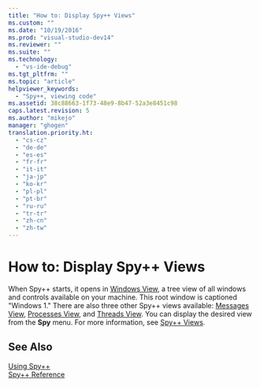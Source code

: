 ```yaml
---
title: "How to: Display Spy++ Views"
ms.custom: ""
ms.date: "10/19/2016"
ms.prod: "visual-studio-dev14"
ms.reviewer: ""
ms.suite: ""
ms.technology: 
  - "vs-ide-debug"
ms.tgt_pltfrm: ""
ms.topic: "article"
helpviewer_keywords: 
  - "Spy++, viewing code"
ms.assetid: 38c88663-1f73-48e9-8b47-52a3e8451c98
caps.latest.revision: 5
ms.author: "mikejo"
manager: "ghogen"
translation.priority.ht: 
  - "cs-cz"
  - "de-de"
  - "es-es"
  - "fr-fr"
  - "it-it"
  - "ja-jp"
  - "ko-kr"
  - "pl-pl"
  - "pt-br"
  - "ru-ru"
  - "tr-tr"
  - "zh-cn"
  - "zh-tw"
---
```

# How to: Display Spy++ Views
When Spy++ starts, it opens in [Windows View](../debugger/windows-view.md), a tree view of all windows and controls available on your machine. This root window is captioned "Windows 1." There are also three other Spy++ views available: [Messages View](../debugger/messages-view.md), [Processes View](../debugger/processes-view.md), and [Threads View](../debugger/threads-view.md). You can display the desired view from the **Spy** menu. For more information, see [Spy++ Views](../debugger/spy---views.md).  
  
## See Also  
 [Using Spy++](../debugger/using-spy--.md)   
 [Spy++ Reference](../debugger/spy---reference.md)